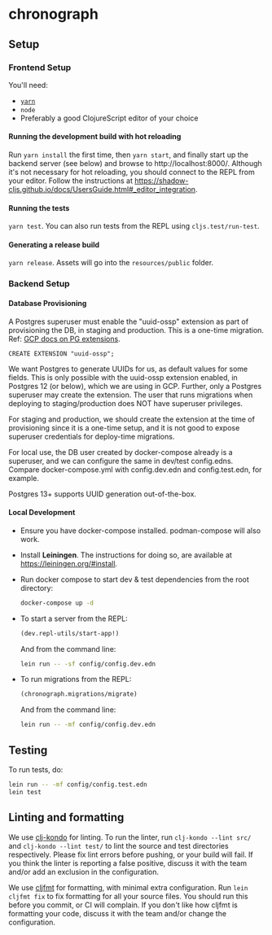 # chronograph

## Setup

### Frontend Setup
You'll need:
* [`yarn`](https://classic.yarnpkg.com/en/docs/install)
* `node`
* Preferably a good ClojureScript editor of your choice

#### Running the development build with hot reloading
Run `yarn install` the first time, then `yarn start`, and finally start up the backend server (see below) and browse to http://localhost:8000/.
Although it's not necessary for hot reloading, you should connect to the REPL from your editor. Follow the instructions at https://shadow-cljs.github.io/docs/UsersGuide.html#_editor_integration.

#### Running the tests
`yarn test`. You can also run tests from the REPL using `cljs.test/run-test`.

#### Generating a release build
`yarn release`. Assets will go into the `resources/public` folder.

### Backend Setup

#### Database Provisioning

A Postgres superuser must enable the "uuid-ossp" extension as part of provisioning the DB, in staging and production. This is a one-time migration. Ref: [GCP docs on PG extensions](https://cloud.google.com/sql/docs/postgres/extensions).

```psql
CREATE EXTENSION "uuid-ossp";
```

We want Postgres to generate UUIDs for us, as default values for some fields. This is only possible with the uuid-ossp extension enabled, in Postgres 12 (or below), which we are using in GCP. Further, only a Postgres superuser may create the extension. The user that runs migrations when deploying to staging/production does NOT have superuser privileges.

For staging and production, we should create the extension at the time of provisioning since it is a one-time setup, and it is not good to expose superuser credentials for deploy-time migrations.

For local use, the DB user created by docker-compose already is a superuser, and we can configure the same in dev/test config.edns. Compare docker-compose.yml with config.dev.edn and config.test.edn, for example.

Postgres 13+ supports UUID generation out-of-the-box.

#### Local Development

- Ensure you have docker-compose installed. podman-compose will also work.
- Install **Leiningen**. The instructions for doing so, are available at https://leiningen.org/#install.
- Run docker compose to start dev & test dependencies from the root directory:

  ```bash
  docker-compose up -d
  ```

- To start a server from the REPL:
    ```clojure
    (dev.repl-utils/start-app!)
    ```
    And from the command line:
    ```bash
    lein run -- -sf config/config.dev.edn
    ```

- To run migrations from the REPL:
    ```clojure
    (chronograph.migrations/migrate)
    ```
  And from the command line:
  ```bash
  lein run -- -mf config/config.dev.edn
  ```

## Testing

To run tests, do:

```bash
lein run -- -mf config/config.test.edn
lein test
```

## Linting and formatting
We use [clj-kondo](https://github.com/borkdude/clj-kondo) for linting. To run the linter, run `clj-kondo --lint src/` and `clj-kondo --lint test/` to lint the source and test directories respectively. Please fix lint errors before pushing, or your build will fail. If you think the linter is reporting a false positive, discuss it with the team and/or add an exclusion in the configuration.

We use [cljfmt](https://github.com/weavejester/cljfmt) for formatting, with minimal extra configuration. Run `lein cljfmt fix` to fix formatting for all your source files. You should run this before you commit, or CI will complain. If you don't like how cljfmt is formatting your code, discuss it with the team and/or change the configuration.
